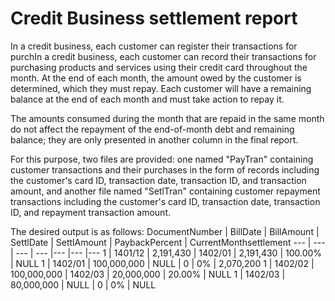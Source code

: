 # Credit Business settlement report

In a credit business, each customer can register their transactions for purchIn a credit business, each customer can record their transactions for purchasing products and services using their credit card throughout the month. At the end of each month, the amount owed by the customer is determined, which they must repay. Each customer will have a remaining balance at the end of each month and must take action to repay it.

The amounts consumed during the month that are repaid in the same month do not affect the repayment of the end-of-month debt and remaining balance; they are only presented in another column in the final report.

For this purpose, two files are provided: one named "PayTran" containing customer transactions and their purchases in the form of records including the customer's card ID, transaction date, transaction ID, and transaction amount, and another file named "SetlTran" containing customer repayment transactions including the customer's card ID, transaction date, transaction ID, and repayment transaction amount.



The desired output is as follows:
DocumentNumber | BillDate | BillAmount | SettlDate | SettlAmount | PaybackPercent | CurrentMonthsettlement
--- | --- | --- | --- |--- |--- |--- 
1 | 1401/12 | 2,191,430 | 1402/01 | 2,191,430 | 100.00% | NULL
1 | 1402/01 | 100,000,000 | NULL | 0 | 0% | 2,070,200
1 | 1402/02 | 100,000,000 | 1402/03 | 20,000,000 | 20.00% | NULL
1 | 1402/03 | 80,000,000 | NULL | 0 | 0% | NULL

